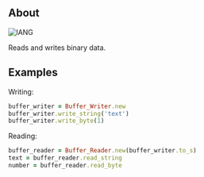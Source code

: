 ## About
![lANG](https://img.shields.io/badge/LANG-RUBY(%20RGSS%20)-red?style=for-the-badge&logo=appveyo)
<p>Reads and writes binary data.</p>

## Examples
Writing:
```Ruby
buffer_writer = Buffer_Writer.new
buffer_writer.write_string('text')
buffer_writer.write_byte(1)
```
Reading:
```Ruby
buffer_reader = Buffer_Reader.new(buffer_writer.to_s)
text = buffer_reader.read_string
number = buffer_reader.read_byte
```
